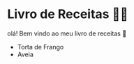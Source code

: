 # Livro de Receitas :man_cook:

olá! Bem vindo ao meu livro de receitas :wave:



-  Torta de Frango
-  Aveia

